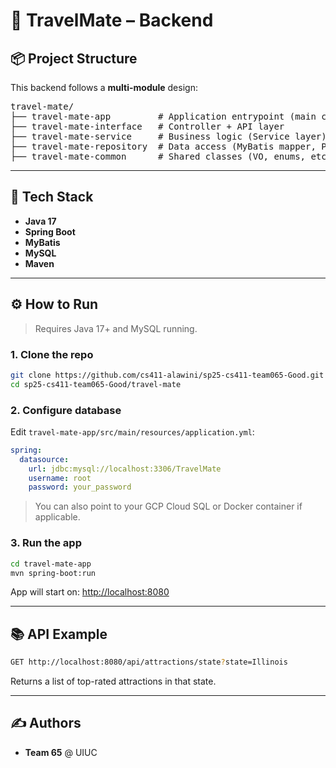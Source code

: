 # 🧳 TravelMate – Backend

## 📦 Project Structure

This backend follows a **multi-module** design:
<pre>
travel-mate/
├── travel-mate-app         # Application entrypoint (main class)
├── travel-mate-interface   # Controller + API layer
├── travel-mate-service     # Business logic (Service layer)
├── travel-mate-repository  # Data access (MyBatis mapper, PO)
├── travel-mate-common      # Shared classes (VO, enums, etc.)
</pre>

---

## 🚀 Tech Stack

- **Java 17**
- **Spring Boot**
- **MyBatis**
- **MySQL**
- **Maven**

---

## ⚙️ How to Run

> Requires Java 17+ and MySQL running.

### 1. Clone the repo

```bash
git clone https://github.com/cs411-alawini/sp25-cs411-team065-Good.git
cd sp25-cs411-team065-Good/travel-mate
```
### 2. Configure database
Edit `travel-mate-app/src/main/resources/application.yml`:
```yaml
spring:
  datasource:
    url: jdbc:mysql://localhost:3306/TravelMate
    username: root
    password: your_password
```
> You can also point to your GCP Cloud SQL or Docker container if applicable.
### 3. Run the app
```bash
cd travel-mate-app
mvn spring-boot:run
```
App will start on: [http://localhost:8080](http://localhost:8080)

---
## 📚 API Example
```bash
GET http://localhost:8080/api/attractions/state?state=Illinois
```
Returns a list of top-rated attractions in that state.

---
## ✍️ Authors
- **Team 65** @ UIUC